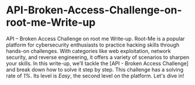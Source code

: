 # API-Broken-Access-Challenge-on-root-me-Write-up
API – Broken Access Challenge on root me Write-up.
Root-Me is a popular platform for cybersecurity enthusiasts to practice hacking skills through hands-on challenges.
With categories like web exploitation, network security, and reverse engineering, it offers a variety of scenarios to sharpen your skills.
In this write-up, we’ll tackle the [API - Broken Access Challenge] and break down how to solve it step by step. 
This challenge has a solving rate of *1%*. Its level is *Easy*, the second level on the platform.
Let's dive in!

